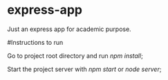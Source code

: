 # express-app
Just an express app for academic purpose.

#Instructions to run

Go to project root directory and run *npm install*;

Start the project server with *npm start* or *node server*;
